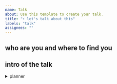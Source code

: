 ```yaml
---
name: Talk
about: Use this template to create your talk.
title: "⚡️ let's talk about this"
labels: "talk"
assignees: ""
---
```


<!-- 

- Every talk must come with an emoji in the title 
- Feel free to choose a topic label as well, our website lists talks by topic wo

-->


<!-- Consider this template, but writing whatever about your talk also can -->

who are you and where to find you
---


intro of the talk
---
<!-- please help place your intro between "intro starts" and "intro ends" to be picked up by our website, thanks! -->
<!-- intro starts -->


<!-- intro ends -->

<details>
  <summary>planner</summary>

- I prefer to give this talk at: react-knowledgeable/events#${issueNumber} <!-- can reference issue of that month -->
- Number of minutes needed to ⚡️: <!-- 7 / 8 / 9 / 10 -->
- [x] I am happy to have this talk recorded by @engineersftw (by default, we record talks to be accessible by more audience, if you don't want, please uncheck this)

</details>

<!--
What happens after the proposal?
- We'll contact you on GitHub directly. If you prefer private conversation, please leave your preferred way of contact.
- If you have any questions, feel free to reach out via twitter @reknowledgeable
-->
